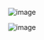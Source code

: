 ![image](https://github.com/lellaaditya/Azure/assets/139613275/597830e0-cfe7-45db-9f4f-fdc36f558905)


![image](https://github.com/lellaaditya/Azure/assets/139613275/e71f7a5d-b1d4-41ea-a879-facd6f405c02)
